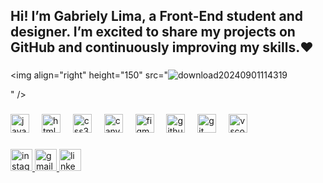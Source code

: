 <h2 align="left">Hi! I’m Gabriely Lima, a Front-End student and designer. I’m excited to share my projects on GitHub and continuously improving my skills.❤️</h2>

###

<img align="right" height="150" src="![download20240901114319](https://github.com/user-attachments/assets/13353019-bb35-4ba9-8374-44a2f103e6e6)

"  />

###

<div align="left">
  <img src="https://cdn.jsdelivr.net/gh/devicons/devicon/icons/javascript/javascript-original.svg" height="30" alt="javascript logo"  />
  <img width="12" />
  <img src="https://cdn.jsdelivr.net/gh/devicons/devicon/icons/html5/html5-original.svg" height="30" alt="html5 logo"  />
  <img width="12" />
  <img src="https://cdn.jsdelivr.net/gh/devicons/devicon/icons/css3/css3-original.svg" height="30" alt="css3 logo"  />
  <img width="12" />
  <img src="https://cdn.jsdelivr.net/gh/devicons/devicon/icons/canva/canva-original.svg" height="30" alt="canva logo"  />
  <img width="12" />
  <img src="https://cdn.jsdelivr.net/gh/devicons/devicon/icons/figma/figma-original.svg" height="30" alt="figma logo"  />
  <img width="12" />
  <img src="https://cdn.jsdelivr.net/gh/devicons/devicon/icons/github/github-original.svg" height="30" alt="github logo"  />
  <img width="12" />
  <img src="https://cdn.jsdelivr.net/gh/devicons/devicon/icons/git/git-original.svg" height="30" alt="git logo"  />
  <img width="12" />
  <img src="https://cdn.jsdelivr.net/gh/devicons/devicon/icons/vscode/vscode-original.svg" height="30" alt="vscode logo"  />
</div>

###

<div align="left">
  <a href="https://www.instagram.com/strawbabycat/" target="_blank">
    <img src="https://img.shields.io/static/v1?message=Instagram&logo=instagram&label=&color=f192a5&logoColor=white&labelColor=&style=for-the-badge" height="35" alt="instagram logo"  />
  </a>
  <a href="gabrielyssslima@gmail.com" target="_blank">
    <img src="https://img.shields.io/static/v1?message=Gmail&logo=gmail&label=&color=f36863&logoColor=white&labelColor=&style=for-the-badge" height="35" alt="gmail logo"  />
  </a>
  <img src="https://img.shields.io/static/v1?message=LinkedIn&logo=linkedin&label=&color=7bbae3&logoColor=white&labelColor=&style=for-the-badge" height="35" alt="linkedin logo"  />
</div>

###
